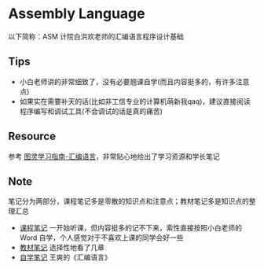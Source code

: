 # Assembly Language

以下简称：ASM
计院白洪欢老师的汇编语言程序设计基础

## Tips

+ 小白老师讲的非常细致了，没有必要翘课自学(而且内容挺多的，有许多注意点)
+ 如果实在需要补天的话(比如非工信专业的计算机萌新我qaq)，建议直接阅读程序编写和调试工具(不会调试的话是真的痛苦)

## Resource

参考 [图灵学习指南-汇编语言](https://zju-turing.github.io/TuringCourses/major_mandatory/assemble/)，非常贴心地给出了学习资源和学长笔记

## Note

笔记分为两部分，课程笔记多是零散的知识点和注意点；教材笔记多是知识点的整理汇总

+ [课程笔记](Lesson_Note.md)
  一开始听课，但内容挺多的记不下来，索性直接按照小白老师的 Word 自学，个人感觉对于不喜欢上课的同学会好一些
+ [教材笔记](Textbook_Note.md)
  选择性地看了几章
+ [自学笔记](Reading_Note.md)
  王爽的《汇编语言》
